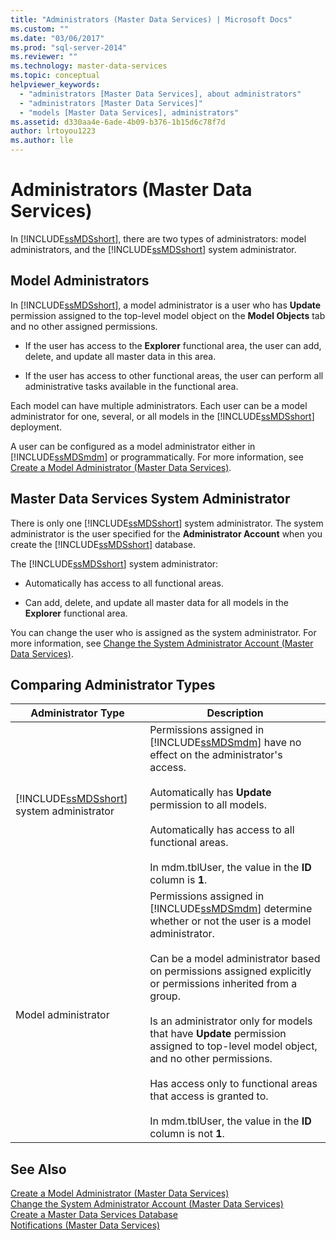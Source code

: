 ```yaml
---
title: "Administrators (Master Data Services) | Microsoft Docs"
ms.custom: ""
ms.date: "03/06/2017"
ms.prod: "sql-server-2014"
ms.reviewer: ""
ms.technology: master-data-services
ms.topic: conceptual
helpviewer_keywords: 
  - "administrators [Master Data Services], about administrators"
  - "administrators [Master Data Services]"
  - "models [Master Data Services], administrators"
ms.assetid: d330aa4e-6ade-4b09-b376-1b15d6c78f7d
author: lrtoyou1223
ms.author: lle
---
```

# Administrators (Master Data Services)
  In [!INCLUDE[ssMDSshort](../includes/ssmdsshort-md.md)], there are two types of administrators: model administrators, and the [!INCLUDE[ssMDSshort](../includes/ssmdsshort-md.md)] system administrator.  
  
## Model Administrators  
 In [!INCLUDE[ssMDSshort](../includes/ssmdsshort-md.md)], a model administrator is a user who has **Update** permission assigned to the top-level model object on the **Model Objects** tab and no other assigned permissions.  
  
-   If the user has access to the **Explorer** functional area, the user can add, delete, and update all master data in this area.  
  
-   If the user has access to other functional areas, the user can perform all administrative tasks available in the functional area.  
  
 Each model can have multiple administrators. Each user can be a model administrator for one, several, or all models in the [!INCLUDE[ssMDSshort](../includes/ssmdsshort-md.md)] deployment.  
  
 A user can be configured as a model administrator either in [!INCLUDE[ssMDSmdm](../includes/ssmdsmdm-md.md)] or programmatically. For more information, see [Create a Model Administrator &#40;Master Data Services&#41;](create-a-model-administrator-master-data-services.md).  
  
## Master Data Services System Administrator  
 There is only one [!INCLUDE[ssMDSshort](../includes/ssmdsshort-md.md)] system administrator. The system administrator is the user specified for the **Administrator Account** when you create the [!INCLUDE[ssMDSshort](../includes/ssmdsshort-md.md)] database.  
  
 The [!INCLUDE[ssMDSshort](../includes/ssmdsshort-md.md)] system administrator:  
  
-   Automatically has access to all functional areas.  
  
-   Can add, delete, and update all master data for all models in the **Explorer** functional area.  
  
 You can change the user who is assigned as the system administrator. For more information, see [Change the System Administrator Account &#40;Master Data Services&#41;](../../2014/master-data-services/change-the-system-administrator-account-master-data-services.md).  
  
## Comparing Administrator Types  
  
|Administrator Type|Description|  
|------------------------|-----------------|  
|[!INCLUDE[ssMDSshort](../includes/ssmdsshort-md.md)] system administrator|Permissions assigned in [!INCLUDE[ssMDSmdm](../includes/ssmdsmdm-md.md)] have no effect on the administrator's access.<br /><br /> Automatically has **Update** permission to all models.<br /><br /> Automatically has access to all functional areas.<br /><br /> In mdm.tblUser, the value in the **ID** column is **1**.|  
|Model administrator|Permissions assigned in [!INCLUDE[ssMDSmdm](../includes/ssmdsmdm-md.md)] determine whether or not the user is a model administrator.<br /><br /> Can be a model administrator based on permissions assigned explicitly or permissions inherited from a group.<br /><br /> Is an administrator only for models that have **Update** permission assigned to top-level model object, and no other permissions.<br /><br /> Has access only to functional areas that access is granted to.<br /><br /> In mdm.tblUser, the value in the **ID** column is not **1**.|  
  
## See Also  
 [Create a Model Administrator &#40;Master Data Services&#41;](create-a-model-administrator-master-data-services.md)   
 [Change the System Administrator Account &#40;Master Data Services&#41;](../../2014/master-data-services/change-the-system-administrator-account-master-data-services.md)   
 [Create a Master Data Services Database](install-windows/create-a-master-data-services-database.md)   
 [Notifications &#40;Master Data Services&#41;](../../2014/master-data-services/notifications-master-data-services.md)  
  
  
